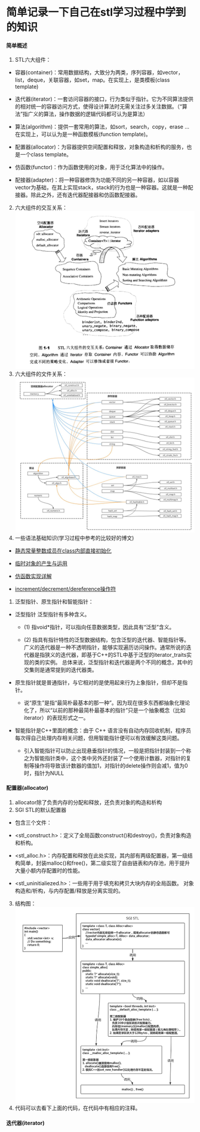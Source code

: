 # 简单记录一下自己在stl学习过程中学到的知识

#### 简单概述
1. STL六大组件：
  - 容器(container)：常用数据结构，大致分为两类，序列容器，如vector，list，deque，关联容器，如set，map。在实现上，是类模板(class template)
  
  - 迭代器(iterator)：一套访问容器的接口，行为类似于指针。它为不同算法提供的相对统一的容器访问方式，使得设计算法时无需关注过多关注数据。（“算法”指广义的算法，操作数据的逻辑代码都可认为是算法）
  - 算法(algorithm)：提供一套常用的算法，如sort，search，copy，erase … 在实现上，可以认为是一种函数模板(function template)。
  - 配置器(allocator)：为容器提供空间配置和释放，对象构造和析构的服务，也是一个class template。
  - 仿函数(functor)：作为函数使用的对象，用于泛化算法中的操作。
  - 配接器(adapter)：将一种容器修饰为功能不同的另一种容器，如以容器vector为基础，在其上实现stack，stack的行为也是一种容器。这就是一种配接器。除此之外，还有迭代器配接器和仿函数配接器。
2. 六大组件的交互关系：
![](img/2.png)
3. 六大组件的文件关系：
![](img/1.jpg)
4. 一些语法基础知识(学习过程中参考的比较好的博文)
 - [静态常量整数成员在class内部直接初始化](https://www.cnblogs.com/wuchanming/p/4060540.html)
 
 - [临时对象的产生与运用](https://www.cnblogs.com/wuchanming/p/4060461.html)
 - [仿函数实现详解](https://blog.csdn.net/u010710458/article/details/79734558)
 - [increment/decrement/dereference操作符](https://www.cnblogs.com/wuchanming/p/4060585.html)
1. 泛型指针、原生指针和智能指针：
  - 泛型指针
泛型指针有多种含义。
     - (1) 指void*指针，可以指向任意数据类型，因此具有“泛型”含义。
     
     - (2) 指具有指针特性的泛型数据结构，包含泛型的迭代器、智能指针等。
广义的迭代器是一种不透明指针，能够实现遍历访问操作。通常所说的迭代器是指狭义的迭代器，即基于C++的STL中基于泛型的iterator_traits实现的类的实例。
总体来说，泛型指针和迭代器是两个不同的概念，其中的交集则是通常提到的迭代器类。

 - 原生指针就是普通指针，与它相对的是使用起来行为上象指针，但却不是指针。
     - 说“原生”是指“最简朴最基本的那一种”。因为现在很多东西都抽象化理论化了，所以“以前的那种最简朴最基本的指针”只是一个抽象概念（比如iterator）的表现形式之一。

 - 智能指针是C++里面的概念：由于 C++ 语言没有自动内存回收机制，程序员每次得自己处理内存相关问题，但用智能指针便可以有效缓解这类问题。
     - 引入智能指针可以防止出现悬垂指针的情况，一般是把指针封装到一个称之为智能指针类中，这个类中另外还封装了一个使用计数器，对指针的复制等操作将导致该计数器的值加1，对指针的delete操作则会减1，值为0时，指针为NULL
     
#### 配置器(allocator)
1. allocator除了负责内存的分配和释放，还负责对象的构造和析构
2. SGI STL的默认配置器
  - 包含三个文件：
  
  - \<stl_construct.h>：定义了全局函数construct()和destroy()，负责对象构造和析构。
  - \<stl_alloc.h>：内存配置和释放在此处实现，其内部有两级配置器，第一级结构简单，封装malloc()和free()，第二级实现了自由链表和内存池，用于提升大量小额内存配置时的性能。
  - \<stl_uninitialiezed.h>：一些用于用于填充和拷贝大块内存的全局函数。
对象构造和/析构，与内存配置/释放是分离实现的。
3. 结构图：
![](img/3.jpg)
4. 代码可以去看下上面的代码，在代码中有相应的注释。

#### 迭代器(iterator)
